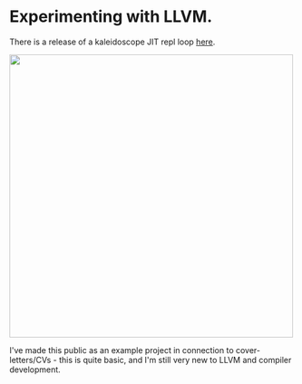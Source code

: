 # Experimenting with LLVM.

There is a release of a kaleidoscope JIT repl loop [here](https://github.com/Seti-0/compiler/releases/tag/kaleidoscope-v1). 

<img src="https://user-images.githubusercontent.com/39514468/196727422-9377fbf3-c68d-4d22-9ed2-e65e6a9698d1.png" width="500">

I've made this public as an example project in connection to cover-letters/CVs - this is quite basic, and I'm still very new to LLVM and compiler development.
